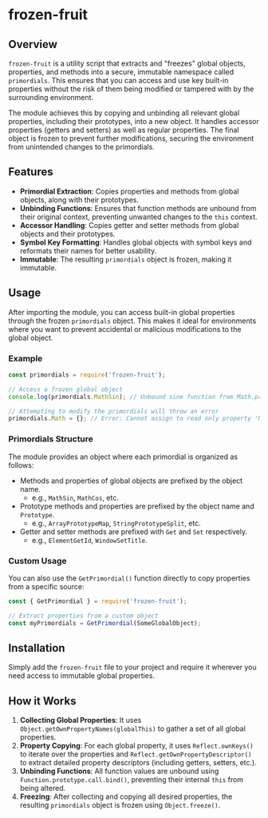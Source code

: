 # frozen-fruit

## Overview

`frozen-fruit` is a utility script that extracts and "freezes" global objects, properties, and methods into a secure, immutable namespace called `primordials`. This ensures that you can access and use key built-in properties without the risk of them being modified or tampered with by the surrounding environment.

The module achieves this by copying and unbinding all relevant global properties, including their prototypes, into a new object. It handles accessor properties (getters and setters) as well as regular properties. The final object is frozen to prevent further modifications, securing the environment from unintended changes to the primordials.

## Features

- **Primordial Extraction**: Copies properties and methods from global objects, along with their prototypes.
- **Unbinding Functions**: Ensures that function methods are unbound from their original context, preventing unwanted changes to the `this` context.
- **Accessor Handling**: Copies getter and setter methods from global objects and their prototypes.
- **Symbol Key Formatting**: Handles global objects with symbol keys and reformats their names for better usability.
- **Immutable**: The resulting `primordials` object is frozen, making it immutable.

## Usage

After importing the module, you can access built-in global properties through the frozen `primordials` object. This makes it ideal for environments where you want to prevent accidental or malicious modifications to the global object.

### Example

```javascript
const primordials = require('frozen-fruit');

// Access a frozen global object
console.log(primordials.MathSin); // Unbound sine function from Math.prototype

// Attempting to modify the primordials will throw an error
primordials.Math = {}; // Error: Cannot assign to read only property 'Math'
```

### Primordials Structure

The module provides an object where each primordial is organized as follows:

- Methods and properties of global objects are prefixed by the object name.
  - e.g., `MathSin`, `MathCos`, etc.
- Prototype methods and properties are prefixed by the object name and `Prototype`.
  - e.g., `ArrayPrototypeMap`, `StringPrototypeSplit`, etc.
- Getter and setter methods are prefixed with `Get` and `Set` respectively.
  - e.g., `ElementGetId`, `WindowSetTitle`.

### Custom Usage

You can also use the `GetPrimordial()` function directly to copy properties from a specific source:

```javascript
const { GetPrimordial } = require('frozen-fruit');

// Extract properties from a custom object
const myPrimordials = GetPrimordial(SomeGlobalObject);
```

## Installation

Simply add the `frozen-fruit` file to your project and require it wherever you need access to immutable global properties.

## How it Works

1. **Collecting Global Properties**: It uses `Object.getOwnPropertyNames(globalThis)` to gather a set of all global properties.
2. **Property Copying**: For each global property, it uses `Reflect.ownKeys()` to iterate over the properties and `Reflect.getOwnPropertyDescriptor()` to extract detailed property descriptors (including getters, setters, etc.).
3. **Unbinding Functions**: All function values are unbound using `Function.prototype.call.bind()`, preventing their internal `this` from being altered.
4. **Freezing**: After collecting and copying all desired properties, the resulting `primordials` object is frozen using `Object.freeze()`.